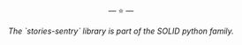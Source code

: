 <p align="center">&mdash; ⭐️ &mdash;</p>
<p align="center"><i>The `stories-sentry` library is part of the SOLID python family.</i></p>

